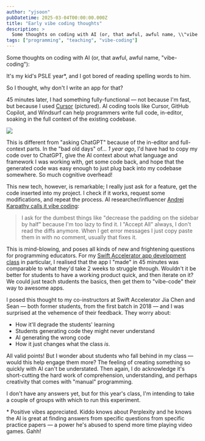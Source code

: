 ```yaml
---
author: "yjsoon"
pubDatetime: 2025-03-04T00:00:00.000Z
title: "Early vibe coding thoughts"
description: >
  Some thoughts on coding with AI (or, that awful, awful name, \\"vibe coding\\"):It's my kid's PSLE year*, and I got bored of reading spelling words to him...
tags: ["programming", "teaching", "vibe-coding"]
---
```



Some thoughts on coding with AI (or, that awful, awful name, "vibe-coding"):  
  
It's my kid's PSLE year\*, and I got bored of reading spelling words to him.  
  
So I thought, why don't I write an app for that?  
  
45 minutes later, I had something fully-functional — not because I'm fast, but because I used [Cursor](http://cursor.com) (pictured). AI coding tools like Cursor, GitHub Copilot, and Windsurf can help programmers write full code, in-editor, soaking in the full context of the existing codebase.

[![](/images/2025/08/image-1-1024x263.png)](https://yjsoon.com/wp-content/uploads/2025/08/image-1.png)

This is different from "asking ChatGPT" because of the in-editor and full-context parts. In the "bad old days" of... _1 year ago_, I'd have had to copy my code over to ChatGPT, give the AI context about what language and framework I was working with, get some code back, and hope that the generated code was easy enough to just plug back into my codebase somewhere. So much cognitive overhead!  
  
This new tech, however, is remarkable; I really just ask for a feature, get the code inserted into my project. I check if it works, request some modifications, and repeat the process. AI researcher/influencer [Andrej Karpathy calls it vibe coding](https://x.com/karpathy/status/1886192184808149383?lang=en):

> I ask for the dumbest things like "decrease the padding on the sidebar by half" because I'm too lazy to find it. I "Accept All" always, I don't read the diffs anymore. When I get error messages I just copy paste them in with no comment, usually that fixes it.

This is mind-blowing, and poses all kinds of new and frightening questions for programming educators. For my [Swift Accelerator app development class](http://swiftinsg.org) in particular, I realised that the app I "made" in 45 minutes was comparable to what they'd take 2 weeks to struggle through. Wouldn't it be better for students to have a working product quick, and then iterate on it? We could just teach students the basics, then get them to "vibe-code" their way to awesome apps.  
  
I posed this thought to my co-instructors at Swift Accelerator Jia Chen and Sean — both former students, from the first batch in 2018 — and I was surprised at the vehemence of their feedback. They worry about:

*   How it'll degrade the students' learning
*   Students generating code they might never understand
*   AI generating the wrong code
*   How it just changes what the class _is_.

All valid points! But I wonder about students who fall behind in my class — would this help engage them more? The feeling of creating something so quickly with AI can't be understated. Then again, I do acknowledge it's short-cutting the hard work of comprehension, understanding, and perhaps creativity that comes with "manual" programming.  
  
I don't have any answers yet, but for this year's class, I'm intending to take a couple of groups with which to run this experiment.  
  
\* Positive vibes appreciated. Kiddo knows about Perplexity and he knows the AI is great at finding answers from specific questions from specific practice papers —&nbsp;a power he's abused to spend more time playing video games. Gahh!